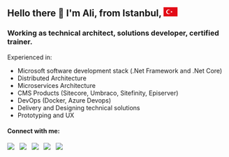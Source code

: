 ## Hello there 👋 I'm Ali, from Istanbul, ![image](https://raw.githubusercontent.com/alisuleymantopuz/alisuleymantopuz/master/flag32.png)

### Working as technical architect, solutions developer, certified trainer. 
Experienced in:
* Microsoft software development stack (.Net Framework and .Net Core)
* Distributed Architecture
* Microservices Architecture
* CMS Products (Sitecore, Umbraco, Sitefinity, Episerver)
* DevOps (Docker, Azure Devops)
* Delivery and Designing technical solutions
* Prototyping and UX

#### Connect with me:
<a href="https://github.com/alisuleymantopuz"><img src="https://cdn.jsdelivr.net/npm/simple-icons@v3/icons/github.svg" width="32px" /></a> &nbsp; <a href="https://www.instagram.com/topuzas"><img src="https://cdn.jsdelivr.net/npm/simple-icons@v3/icons/instagram.svg" width="32px" /></a> &nbsp; <a href="https://www.linkedin.com/in/alisuleymantopuz"><img src="https://cdn.jsdelivr.net/npm/simple-icons@v3/icons/linkedin.svg" width="32px" /></a> &nbsp; <a href="https://medium.com/@topuzas"><img src="https://cdn.jsdelivr.net/npm/simple-icons@v3/icons/medium.svg" width="32px" /></a> &nbsp; <a href="mailto:alisuleymantopuz@gmail.com"><img src="https://cdn.jsdelivr.net/npm/simple-icons@v3/icons/gmail.svg" width="32px" /></a>

